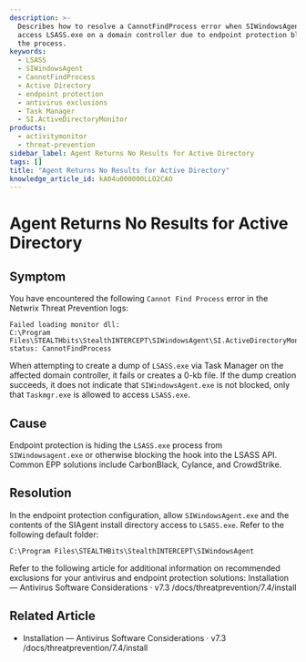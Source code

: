 ```yaml
---
description: >-
  Describes how to resolve a CannotFindProcess error when SIWindowsAgent cannot
  access LSASS.exe on a domain controller due to endpoint protection blocking
  the process.
keywords:
  - LSASS
  - SIWindowsAgent
  - CannotFindProcess
  - Active Directory
  - endpoint protection
  - antivirus exclusions
  - Task Manager
  - SI.ActiveDirectoryMonitor
products:
  - activitymonitor
  - threat-prevention
sidebar_label: Agent Returns No Results for Active Directory
tags: []
title: "Agent Returns No Results for Active Directory"
knowledge_article_id: kA04u000000LLO2CAO
---
```


# Agent Returns No Results for Active Directory

## Symptom

You have encountered the following `Cannot Find Process` error in the Netwrix Threat Prevention logs:

```text
Failed loading monitor dll:
C:\Program Files\STEALTHbits\StealthINTERCEPT\SIWindowsAgent\SI.ActiveDirectoryMonitor.dll, status: CannotFindProcess
```

When attempting to create a dump of `LSASS.exe` via Task Manager on the affected domain controller, it fails or creates a 0-kb file. If the dump creation succeeds, it does not indicate that `SIWindowsAgent.exe` is not blocked, only that `Taskmgr.exe` is allowed to access `LSASS.exe`.

## Cause

Endpoint protection is hiding the `LSASS.exe` process from `SIWindowsagent.exe` or otherwise blocking the hook into the LSASS API. Common EPP solutions include CarbonBlack, Cylance, and CrowdStrike.

## Resolution

In the endpoint protection configuration, allow `SIWindowsAgent.exe` and the contents of the SIAgent install directory access to `LSASS.exe`. Refer to the following default folder:

```text
C:\Program Files\STEALTHBits\StealthINTERCEPT\SIWindowsAgent
```

Refer to the following article for additional information on recommended exclusions for your antivirus and endpoint protection solutions: Installation — Antivirus Software Considerations · v7.3
/docs/threatprevention/7.4/install

## Related Article

- Installation — Antivirus Software Considerations · v7.3  
  /docs/threatprevention/7.4/install
